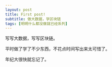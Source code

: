 ```yaml
---
layout: post
title: First post!
subtitle: 做大数据，学区块链
tags: [明明什么都没做就已经系列]
---
```


写写大数据，写写区块链。

平时做了学了不少东西，不花点时间写出来太可惜了。

年纪大很快就忘记了。


